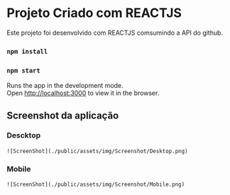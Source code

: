 # Projeto Criado com REACTJS

Este projeto foi desenvolvido com REACTJS comsumindo a API do github.

### `npm install`

### `npm start`

Runs the app in the development mode.\
Open [http://localhost:3000](http://localhost:3000) to view it in the browser.

## Screenshot da aplicação

### Descktop
    ![ScreenShot](./public/assets/img/Screenshot/Desktop.png)

### Mobile
    ![ScreenShot](./public/assets/img/Screenshot/Mobile.png)
